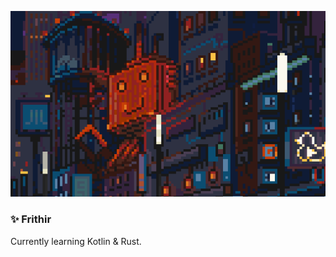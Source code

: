![alt text](https://github.com/Firthir/Firthir/blob/master/git.gif?raw=true) 

### ✨ Frithir

Currently learning Kotlin & Rust.

